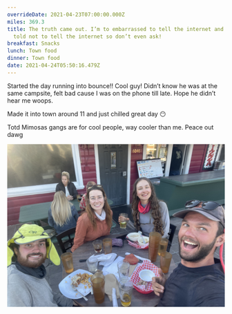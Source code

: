 ```yaml
---
overrideDate: 2021-04-23T07:00:00.000Z
miles: 369.3
title: The truth came out. I’m to embarrassed to tell the internet and I was
  told not to tell the internet so don’t even ask!
breakfast: Snacks
lunch: Town food
dinner: Town food
date: 2021-04-24T05:50:16.479Z
---
```

Started the day running into bounce!! Cool guy! Didn’t know he was at the same campsite, felt bad cause I was on the phone till late. Hope he didn’t hear me woops.



Made it into town around 11 and just chilled great day 😶



Totd Mimosas gangs are for cool people, way cooler than me. Peace out dawg

![Dinner](2aafdb26-8039-47ae-9b81-9d5f3e640275.jpeg "Dinner")
